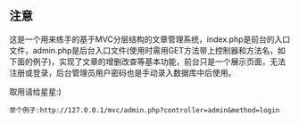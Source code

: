 ## 注意

这是一个用来练手的基于MVC分层结构的文章管理系统，index.php是前台的入口文件，admin.php是后台入口文件(使用时需用GET方法带上控制器和方法名，如下面的例子)，实现了文章的增删改查等基本功能，前台只是一个展示页面，无法注册或登录，后台管理员用户密码也是手动录入数据库中后使用。

取用请给星星:)

```objc
举个例子:http://127.0.0.1/mvc/admin.php?controller=admin&method=login
```
